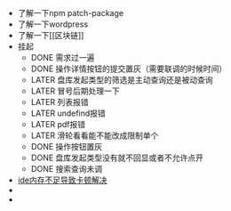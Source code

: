 - 了解一下npm patch-package
- 了解一下wordpress
- 了解一下[[区块链]]
- 挂起
	- DONE 需求过一遍
	- DONE 操作详情按钮的提交置灰（需要联调的时候时间）
	- LATER 盘库发起类型的筛选是主动查询还是被动查询
	- LATER 冒号后期处理一下
	- LATER 列表报错
	- LATER undefind报错
	- LATER pdf报错
	- LATER 滑轮看看能不能改成限制单个
	- DONE 操作按钮置灰
	- DONE 盘库发起类型没有就不回显或者不允许点开
	- DONE 搜索查询未调
- [ide内存不足导致卡顿解决](https://blog.csdn.net/qq_35973977/article/details/98644565)
-
-